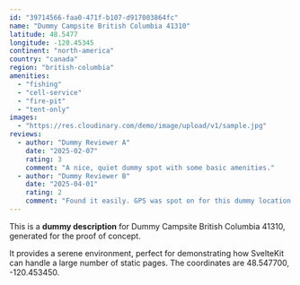 ```yaml
---
id: "39714566-faa0-471f-b107-d917003864fc"
name: "Dummy Campsite British Columbia 41310"
latitude: 48.5477
longitude: -120.45345
continent: "north-america"
country: "canada"
region: "british-columbia"
amenities:
  - "fishing"
  - "cell-service"
  - "fire-pit"
  - "tent-only"
images:
  - "https://res.cloudinary.com/demo/image/upload/v1/sample.jpg"
reviews:
  - author: "Dummy Reviewer A"
    date: "2025-02-07"
    rating: 3
    comment: "A nice, quiet dummy spot with some basic amenities."
  - author: "Dummy Reviewer B"
    date: "2025-04-01"
    rating: 2
    comment: "Found it easily. GPS was spot on for this dummy location."
---
```


This is a **dummy description** for Dummy Campsite British Columbia 41310, generated for the proof of concept.

It provides a serene environment, perfect for demonstrating how SvelteKit can handle a large number of static pages. The coordinates are 48.547700, -120.453450.
